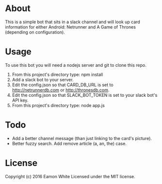 # About
This is a simple bot that sits in a slack channel and will look up card information for either Android: Netrunner and A Game of Thrones (depending on configuration).

# Usage
To use this bot you will need a nodejs server and git to clone this repo.
1. From this project's directory type: npm install
2. Add a slack bot to your server.
3. Edit the config.json so that CARD_DB_URL is set to http://netrunnerdb.com or http://thronesdb.com.
4. Edit the config.json so that SLACK_BOT_TOKEN is set to your slack bot's API key.
5. From this project's directory type: node app.js

# Todo
* Add a better channel message (than just linking to the card's picture).
* Better fuzzy search. Add remove article (a, an, the) case.

# License
Copyright (c) 2016 Eamon White Licensed under the MIT license.